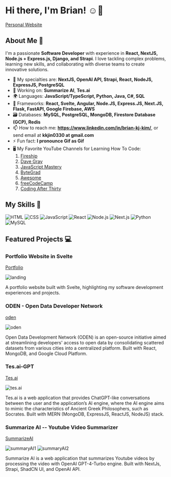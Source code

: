 # Hi there, I'm Brian! ☺️👋
[Personal Website](https://svelte-portfolio-website.vercel.app/)

## About Me 🚀

I'm a passionate **Software Developer** with experience in **React, NextJS, Node.js + Express.js, Django, and Strapi**. I love tackling complex problems, learning new skills, and collaborating with diverse teams to create innovative solutions.

- 🌱 My specialties are: **NextJS, OpenAI API, Strapi, React, NodeJS, ExpressJS, PostgreSQL**
- 🔭 Working on: **Summarize AI**, **Tes.ai**
- 🌍 Languages: **JavaScript/TypeScript, Python, Java, C#, SQL**
- 🔨 Frameworks: **React, Svelte, Angular, Node.JS, Express.JS, Next.JS, Flask, FastAPI, Google Firebase, AWS**
- 🗃️ Databases: **MySQL, PostgreSQL, MongoDB, Firestore Database (GCP), Redis**
- 📫 How to reach me: **https://www.linkedin.com/in/brian-kj-kim/**, or send email at **kkjin0330 at gmail.com**
- ⚡ Fun fact: **I pronounce Gif as Gif**
- 🖥️ My Favorite YouTube Channels for Learning How To Code:
  1) [Fireship](https://www.youtube.com/@Fireship)
  2) [Dave Gray](https://www.youtube.com/@DaveGrayTeachesCode)
  3) [JavaScript Mastery](https://www.youtube.com/@javascriptmastery)
  4) [ByteGrad](https://www.youtube.com/@ByteGrad)
  5) [Awesome](https://www.youtube.com/@awesome-coding)
  6) [freeCodeCamp](https://www.youtube.com/@freecodecamp)
  7) [Coding After Thirty](https://www.youtube.com/@CodingAfterThirty)

## My Skills 🧠

![HTML](https://img.shields.io/badge/-HTML-E34F26?style=flat-square&logo=html5&logoColor=white)
![CSS](https://img.shields.io/badge/-CSS-1572B6?style=flat-square&logo=css3&logoColor=white)
![JavaScript](https://img.shields.io/badge/-JavaScript-F7DF1E?style=flat-square&logo=javascript&logoColor=black)
![React](https://img.shields.io/badge/-React-61DAFB?style=flat-square&logo=react&logoColor=black)
![Node.js](https://img.shields.io/badge/-Node.js-339933?style=flat-square&logo=node.js&logoColor=white)
![Next.js](https://img.shields.io/badge/next.js-000000?style=for-the-badge&logo=nextdotjs&logoColor=white)
![Python](https://img.shields.io/badge/python-3670A0?style=for-the-badge&logo=python&logoColor=ffdd54)
![MySQL](https://shields.io/badge/MySQL-lightgrey?logo=mysql&style=plastic&logoColor=white&labelColor=blue)

## Featured Projects 💻

### Portfolio Website in Svelte
[Portfolio](https://svelte-portfolio-website.vercel.app/)

![landing](https://github.com/briankjkim/briankjkim/assets/97319869/3b452101-bce4-4ab3-a4bb-f85d9d1e05da)

A portfolio website built with Svelte, highlighting my software development experiences and projects.

### ODEN - Open Data Developer Network 
[oden](https://terratap-oden-client-v2.web.app/)

![oden](https://github.com/briankjkim/briankjkim/assets/97319869/df3e891c-fdfb-414b-8cc8-a1691d98926e)

Open Data Development Network (ODEN) is an open-source initiative aimed at streamlining developers' access to open data by consolidating scattered datasets from various cities into a centralized platform. Built with React, MongoDB, and Google Cloud Platform.


### Tes.ai-GPT
[Tes.ai](https://mern-ai-chatbot-client.vercel.app/)

![tes.ai](https://github.com/briankjkim/briankjkim/assets/97319869/7b70c5fd-c0b6-4b06-87c0-ba9b41f34859)


Tes.ai is a web application that provides ChatGPT-like conversations between the user and the application’s AI engine, where the AI engine aims to mimic the characteristics of Ancient Greek Philosophers, such as Socrates. Built with MERN (MongoDB, ExpressJS, ReactJS, NodeJS) stack.


### Summarize AI -- Youtube Video Summarizer
[SummarizeAI](https://youtube-ai-summarizer.vercel.app/)

![summaryAI1](https://github.com/briankjkim/briankjkim/assets/97319869/9f2b8d91-dadd-4154-9f84-b82470492343)
![summaryAI2](https://github.com/briankjkim/briankjkim/assets/97319869/2be16266-372a-4d14-b32c-c48e050a0c8f)


Summarize AI is a web application that summarizes Youtube videos by processing the video with OpenAI GPT-4-Turbo engine. Built with NextJs, Strapi, ShadCN UI, and OpenAI API.
